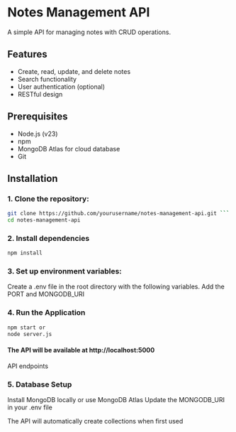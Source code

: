 # Notes Management API

A simple API for managing notes with CRUD operations.

## Features
- Create, read, update, and delete notes
- Search functionality
- User authentication (optional)
- RESTful design

## Prerequisites

- Node.js (v23)
- npm 
- MongoDB Atlas for cloud database
- Git

## Installation
### 1. Clone the repository:

``` bash
git clone https://github.com/yourusername/notes-management-api.git ```
cd notes-management-api
```

### 2. Install dependencies
```bash
npm install
```

### 3. Set up environment variables:
Create a .env file in the root directory with the following variables.
Add the PORT and MONGODB_URI

### 4. Run the Application
```bash
npm start or 
node server.js
```

#### The API will be available at http://localhost:5000

API endpoints




### 5. Database Setup
Install MongoDB locally or use MongoDB Atlas
Update the MONGODB_URI in your .env file

The API will automatically create collections when first used
